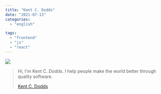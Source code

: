 ```yaml
---
title: "Kent C. Dodds"
date: "2021-07-13"
categories:
  - "english"

tags:
  - "frontend"
  - "js"
  - "react"
---
```


![](https://yt3.ggpht.com/ytc/AKedOLSea5m-A0x0WEYM_OplNUcdllk4mMZnvOIk5YCh=s176-c-k-c0x00ffffff-no-rj)

> Hi, I'm Kent C. Dodds. I help people make the world better through quality software.
>
> [Kent C. Dodds](https://www.youtube.com/c/KentCDodds-vids/playlists)
